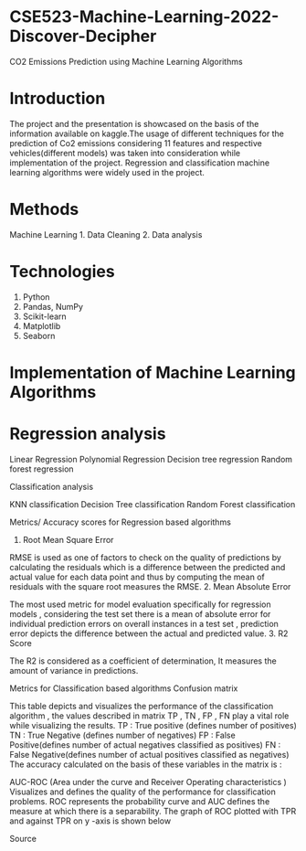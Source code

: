# CSE523-Machine-Learning-2022-Discover-Decipher
CO2 Emissions Prediction using Machine Learning Algorithms
# Introduction
The project and the presentation is showcased on the basis of the information available on kaggle.The usage of different techniques for the prediction of Co2 emissions  considering 11 features and respective vehicles(different models) was taken into consideration while implementation of the project. Regression  and classification machine learning algorithms were widely used in the project.
 
# Methods
   Machine Learning 
           1. Data Cleaning
           2. Data analysis
# Technologies 
1. Python
2. Pandas, NumPy
3. Scikit-learn
3. Matplotlib
4. Seaborn
 
 
# Implementation of Machine Learning Algorithms
 
# Regression analysis
 
Linear Regression
Polynomial Regression
Decision tree regression 
Random forest regression
 
Classification analysis
 
KNN classification
Decision Tree  classification
Random Forest classification
 
Metrics/ Accuracy scores for Regression based algorithms
 
1. Root Mean Square Error

 
RMSE is used as one of factors to check on the quality of predictions by calculating the residuals which is a difference between the predicted and actual value for each data point and thus by computing the mean of residuals with the square root measures the RMSE.
 2. Mean Absolute Error

The most used metric for model evaluation specifically for regression models  , considering the test set there is a mean of absolute error for individual prediction errors on overall instances in a test set , prediction error depicts the difference between the actual and predicted value.
3. R2 Score
 
The R2 is considered as a coefficient of determination, It measures the amount of variance in predictions.
 
 
 
 
Metrics for Classification based algorithms
Confusion matrix

This table depicts and visualizes the performance of the classification algorithm , the values described in matrix TP , TN , FP , FN play a vital role while visualizing the results.
TP  : True positive (defines number of positives)
TN : True Negative (defines number of negatives)
FP  : False Positive(defines number of actual negatives classified as positives)
FN : False Negative(defines number of actual positives classified as negatives)
The accuracy calculated on the basis of these variables in the matrix  is :
 
 
AUC-ROC (Area under the curve and Receiver Operating characteristics )
Visualizes and defines the quality of the performance for classification problems.
ROC represents the probability curve and AUC defines the measure at which there is a separability.
The graph of ROC plotted with TPR and against TPR on y -axis is
shown below 

 
                                 
 
Source
